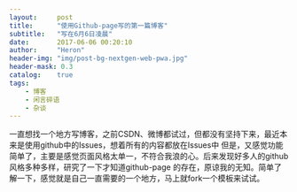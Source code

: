 ```yaml
---
layout:     post
title:      "使用Github-page写的第一篇博客"
subtitle:   "写在6月6日凌晨"
date:       2017-06-06 00:20:10
author:     "Heron"
header-img: "img/post-bg-nextgen-web-pwa.jpg"
header-mask: 0.3
catalog:    true
tags:
    - 博客
    - 闲言碎语
    - 杂谈
---
```



一直想找一个地方写博客，之前CSDN、微博都试过，但都没有坚持下来，最近本来是使用github中的Issues，想着所有的内容都放在Issues中
但是，又感觉功能简单了，主要是感觉页面风格太单一，不符合我浪的心。后来发现好多人的github风格多种多样，研究了一下才知道github-page
的存在，原谅我的无知。简单了解一下，感觉就是自己一直需要的一个地方，马上就fork一个模板来试试。



